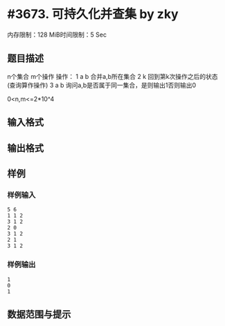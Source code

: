 # #3673. 可持久化并查集 by zky

内存限制：128 MiB时间限制：5 Sec

## 题目描述

n个集合 m个操作
操作：
1 a b 合并a,b所在集合
2 k 回到第k次操作之后的状态(查询算作操作)
3 a b 询问a,b是否属于同一集合，是则输出1否则输出0

0<n,m<=2*10^4

## 输入格式

## 输出格式

## 样例

### 样例输入

    
    5 6
    1 1 2
    3 1 2
    2 0
    3 1 2
    2 1
    3 1 2
    
    
    

### 样例输出

    
    1
    0
    1
    
    
    
    
    
    

## 数据范围与提示
